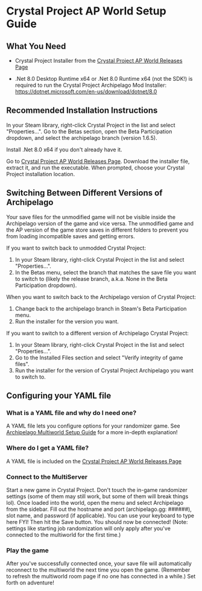 # Crystal Project AP World Setup Guide

## What You Need

- Crystal Project Installer from the
  [Crystal Project AP World Releases Page](https://github.com/Emerassi/CrystalProjectAPWorld/releases)

- .Net 8.0 Desktop Runtime x64 or .Net 8.0 Runtime x64 (not the SDK!) is required to run the Crystal Project Archipelago Mod Installer: 
https://dotnet.microsoft.com/en-us/download/dotnet/8.0

## Recommended Installation Instructions

In your Steam library, right-click Crystal Project in the list and select "Properties...". Go to the Betas section, open the Beta Participation dropdown, and select the archipelago branch (version 1.6.5). 

Install .Net 8.0 x64 if you don't already have it.

Go to [Crystal Project AP World Releases Page](https://github.com/Emerassi/CrystalProjectAPWorld/releases).
Download the installer file, extract it, and run the executable. When prompted, choose your Crystal Project installation location.

## Switching Between Different Versions of Archipelago

Your save files for the unmodified game will not be visible inside the Archipelago version of the game and vice versa.
 The unmodified game and the AP version of the game store saves in different folders to prevent you from loading incompatible saves and getting errors.

If you want to switch back to unmodded Crystal Project:
 1. In your Steam library, right-click Crystal Project in the list and select "Properties...".
 1. In the Betas menu, select the branch that matches the save file you want to switch to (likely the release branch, a.k.a. None in the Beta Participation dropdown).

When you want to switch back to the Archipelago version of Crystal Project:
 1. Change back to the archipelago branch in Steam's Beta Participation menu.
 1. Run the installer for the version you want.

If you want to switch to a different version of Archipelago Crystal Project:
 1. In your Steam library, right-click Crystal Project in the list and select "Properties...".
 1. Go to the Installed Files section and select "Verify integrity of game files".
 1. Run the installer for the version of Crystal Project Archipelago you want to switch to.

## Configuring your YAML file

### What is a YAML file and why do I need one?

A YAML file lets you configure options for your randomizer game.
See [Archipelago Multiworld Setup Guide](https://archipelago.gg/tutorial/Archipelago/setup/en#generating-a-game) for a more in-depth explanation!

### Where do I get a YAML file?

A YAML file is included on the [Crystal Project AP World Releases Page](https://github.com/Emerassi/CrystalProjectAPWorld/releases)

### Connect to the MultiServer

Start a new game in Crystal Project. Don't touch the in-game randomizer settings (some of them may still work, but some of them will break things lol).
Once loaded into the world, open the menu and select Archipelago from the sidebar.
Fill out the hostname and port (archipelago.gg: ######), slot name, and password (if applicable).  You can use your keyboard to type here FYI!
 Then hit the Save button. You should now be connected! 
(Note: settings like starting job randomization will only apply after you've connected to the multiworld for the first time.)

### Play the game

After you've successfully connected once, your save file will automatically reconnect to the multiworld the next time you open the game.
(Remember to refresh the multiworld room page if no one has connected in a while.)
Set forth on adventure!
